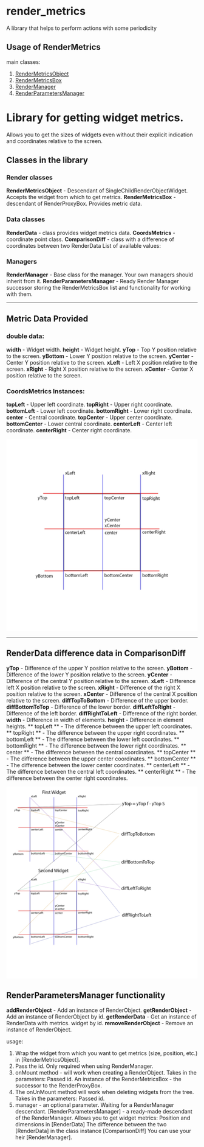 # render_metrics

A library that helps to perform actions with some periodicity

## Usage of RenderMetrics

main classes:

1. [RenderMetricsObject](/lib/src/render/render_metrics.dart)
2. [RenderMetricsBox](/lib/src/render/render_metrics.dart)
3. [RenderManager](/lib/src/manager/render_manager.dart)
4. [RenderParametersManager](/lib/src/manager/render_parameters_manager.dart)

# Library for getting widget metrics.

Allows you to get the sizes of widgets even without their explicit indication and coordinates relative to the screen.

## Classes in the library

### Render classes
**RenderMetricsObject** - Descendant of SingleChildRenderObjectWidget. Accepts the widget from which to get metrics.
**RenderMetricsBox** - descendant of RenderProxyBox. Provides metric data.

### Data classes
**RenderData** - class provides widget metrics data.
**CoordsMetrics** - coordinate point class.
**ComparisonDiff** - class with a difference of coordinates between two RenderData
List of available values:

### Managers
**RenderManager** - Base class for the manager. Your own managers should inherit from it.
**RenderParametersManager** - Ready Render Manager successor storing the RenderMetricsBox list and functionality for working with them.
____

## Metric Data Provided

### double data:
**width** - Widget width.
**height** - Widget height.
**yTop** - Top Y position relative to the screen.
**yBottom** - Lower Y position relative to the screen.
**yCenter** - Center Y position relative to the screen.
**xLeft** - Left X position relative to the screen.
**xRight** - Right X position relative to the screen.
**xCenter** - Center X position relative to the screen.

### CoordsMetrics Instances:
**topLeft** - Upper left coordinate.
**topRight** - Upper right coordinate.
**bottomLeft** - Lower left coordinate.
**bottomRight** - Lower right coordinate.
**center** - Central coordinate.
**topCenter** - Upper center coordinate.
**bottomCenter** - Lower central coordinate.
**centerLeft** - Center left coordinate.
**centerRight** - Center right coordinate.

![](metrics_image.jpg)
____

## RenderData difference data in ComparisonDiff
**yTop** - Difference of the upper Y position relative to the screen.
**yBottom** - Difference of the lower Y position relative to the screen.
**yCenter** - Difference of the central Y position relative to the screen.
**xLeft** - Difference left X position relative to the screen.
**xRight** - Difference of the right X position relative to the screen.
**xCenter** - Difference of the central X position relative to the screen.
**diffTopToBottom** - Difference of the upper border.
**diffBottomToTop** - Difference of the lower border.
**diffLeftToRight** - Difference of the left border.
**diffRightToLeft** - Difference of the right border.
**width** - Difference in width of elements.
**height** - Difference in element heights.
** topLeft ** - The difference between the upper left coordinates.
** topRight ** - The difference between the upper right coordinates.
** bottomLeft ** - The difference between the lower left coordinates.
** bottomRight ** - The difference between the lower right coordinates.
** center ** - The difference between the central coordinates.
** topCenter ** - The difference between the upper center coordinates.
** bottomCenter ** - The difference between the lower center coordinates.
** centerLeft ** - The difference between the central left coordinates.
** centerRight ** - The difference between the center right coordinates.

![](diff_image.jpg)

## RenderParametersManager functionality
**addRenderObject** - Add an instance of RenderObject.
**getRenderObject** - Add an instance of RenderObject by id.
**getRenderData** - Get an instance of RenderData with metrics. widget by id.
**removeRenderObject** - Remove an instance of RenderObject.


usage:

1. Wrap the widget from which you want to get metrics (size, position, etc.) in [RenderMetricsObject].
2. Pass the id. Only required when using RenderManager.
3. onMount method - will work when creating a RenderObject.
Takes in the parameters:
Passed id.
An instance of the RenderMetricsBox - the successor to the RenderProxyBox.
4. The onUnMount method will work when deleting widgets from the tree.
Takes in the parameters:
Passed id.
5. manager - an optional parameter. Waiting for a RenderManager descendant.
[RenderParametersManager] - a ready-made descendant of the RenderManager.
Allows you to get widget metrics:
Position and dimensions in [RenderData]
The difference between the two [RenderData] in the class instance [ComparisonDiff]
You can use your heir [RenderManager].